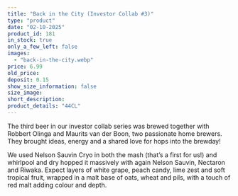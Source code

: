 ```yaml
---
title: "Back in the City (Investor Collab #3)"
type: "product"
date: "02-10-2025"
product_id: 181
in_stock: true
only_a_few_left: false
images:
  - "back-in-the-city.webp"
price: 6.99
old_price:
deposit: 0.15
show_size_information: false
size_image:
short_description:
product_details: "44CL"
---
```


The third beer in our investor collab series was brewed together with Robbert Olinga and Maurits van der Boon, two passionate home brewers. They brought ideas, energy and a shared love for hops into the brewday!

We used Nelson Sauvin Cryo in both the mash (that’s a first for us!) and whirlpool and dry hopped it massively with again Nelson Sauvin, Nectaron and Riwaka. Expect layers of white grape, peach candy, lime zest and soft tropical fruit, wrapped in a malt base of oats, wheat and pils, with a touch of red malt adding colour and depth.

